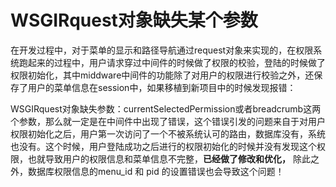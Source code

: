 # WSGIRquest对象缺失某个参数

在开发过程中，对于菜单的显示和路径导航通过request对象来实现的，在权限系统跑起来的过程中，用户请求穿过中间件的时候做了权限的校验，登陆的时候做了权限初始化，其中middware中间件的功能除了对用户的权限进行校验之外，还保存了用户的菜单信息在session中，如果移植到新项目中的时候发现报错：

WSGIRquest对象缺失参数：currentSelectedPermission或者breadcrumb这两个参数，那么就一定是在中间件中出现了错误，这个错误引发的问题来自于对用户权限初始化之后，用户第一次访问了一个不被系统认可的路由，数据库没有，系统也没有。这个时候，用户登陆成功之后进行的权限初始化的时候并没有发现这个权限，也就导致用户的权限信息和菜单信息不完整，**已经做了修改和优化，** 除此之外，数据库权限信息的menu_id 和 pid 的设置错误也会导致这个问题！

